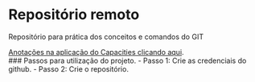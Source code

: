 # Repositório remoto
Repositório para prática dos conceitos e comandos do GIT
<div>
<a href="https://app.capacities.io/home/1cfd4619-aff1-4a3f-a08d-51625aa5fa9b" target="_blank">Anotações na aplicação do Capacities clicando aqui</a>.
</div>
### Passos para utilização do projeto.
- Passo 1: Crie as credenciais do github.
- Passo 2: Crie o repositório.
